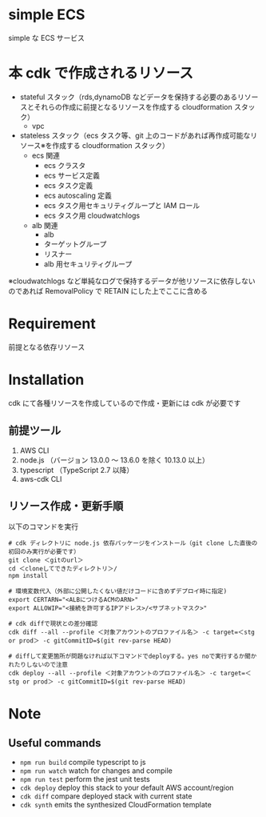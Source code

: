 # simple ECS

simple な ECS サービス

# 本 cdk で作成されるリソース

- stateful スタック（rds,dynamoDB などデータを保持する必要のあるリソースとそれらの作成に前提となるリソースを作成する cloudformation スタック）
  - vpc
- stateless スタック（ecs タスク等、git 上のコードがあれば再作成可能なリソース※を作成する cloudformation スタック）
  - ecs 関連
    - ecs クラスタ
    - ecs サービス定義
    - ecs タスク定義
    - ecs autoscaling 定義
    - ecs タスク用セキュリティグループと IAM ロール
    - ecs タスク用 cloudwatchlogs
  - alb 関連
    - alb
    - ターゲットグループ
    - リスナー
    - alb 用セキュリティグループ

※cloudwatchlogs など単純なログで保持するデータが他リソースに依存しないのであれば RemovalPolicy で RETAIN にした上でここに含める

# Requirement

前提となる依存リソース

# Installation

cdk にて各種リソースを作成しているので作成・更新には cdk が必要です

## 前提ツール

1. AWS CLI
2. node.js （バージョン 13.0.0 ～ 13.6.0 を除く 10.13.0 以上）
3. typescript （TypeScript 2.7 以降）
4. aws-cdk CLI

## リソース作成・更新手順

以下のコマンドを実行

```
# cdk ディレクトリに node.js 依存パッケージをインストール（git clone した直後の初回のみ実行が必要です）
git clone ＜gitのurl＞
cd ＜cloneしてできたディレクトリ＞/
npm install

# 環境変数代入（外部に公開したくない値だけコードに含めずデプロイ時に指定)
export CERTARN="<ALBにつけるACMのARN>"
export ALLOWIP="<接続を許可するIPアドレス>/<サブネットマスク>"

# cdk diffで現状との差分確認
cdk diff --all --profile ＜対象アカウントのプロファイル名＞ -c target=＜stg or prod＞ -c gitCommitID=$(git rev-parse HEAD)

# diffして変更箇所が問題なければ以下コマンドでdeployする。yes noで実行するか聞かれたりしないので注意
cdk deploy --all --profile ＜対象アカウントのプロファイル名＞ -c target=＜stg or prod＞ -c gitCommitID=$(git rev-parse HEAD)
```

# Note

## Useful commands

- `npm run build` compile typescript to js
- `npm run watch` watch for changes and compile
- `npm run test` perform the jest unit tests
- `cdk deploy` deploy this stack to your default AWS account/region
- `cdk diff` compare deployed stack with current state
- `cdk synth` emits the synthesized CloudFormation template
